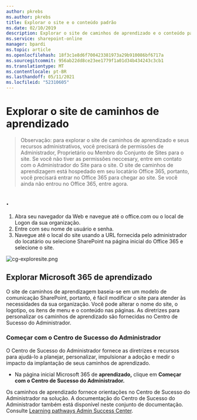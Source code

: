 ```yaml
---
author: pkrebs
ms.author: pkrebs
title: Explorar o site e o conteúdo padrão
ms.date: 02/10/2019
description: Explorar o site de caminhos de aprendizado e o conteúdo padrão
ms.service: sharepoint-online
manager: bpardi
ms.topic: article
ms.openlocfilehash: 18f3c1e8d6f700423381973a29b910086bf6717a
ms.sourcegitcommit: 956ab22dd8ce23ee1779f1a01d34b434243c3cb1
ms.translationtype: MT
ms.contentlocale: pt-BR
ms.lasthandoff: 05/11/2021
ms.locfileid: "52310605"
---
```

# <a name="explore-the-learning-pathways-site"></a>Explorar o site de caminhos de aprendizado

> Observação: para explorar o site de caminhos de aprendizado e seus recursos administrativos, você precisará de permissões de Administrador, Proprietário ou Membro do Conjunto de Sites para o site. Se você não tiver as permissões neccesary, entre em contato com o Administrador do Site para o site. O site de caminhos de aprendizagem está hospedado em seu locatário Office 365, portanto, você precisará entrar no Office 365 para chegar ao site. Se você ainda não entrou no Office 365, entre agora. 

## <a name="sign-in-to-office-365"></a>. 

1.  Abra seu navegador da Web e navegue até o office.com ou o local de Logon da sua organização. 
2.  Entre com seu nome de usuário e senha.
3.  Navegue até o local do site usando a URL fornecida pelo administrador do locatário ou selecione SharePoint na página inicial do Office 365 e selecione o site. 

![cg-exploresite.png](media/cg-introducing.png)

## <a name="explore-microsoft-365-learning-pathways"></a>Explorar Microsoft 365 de aprendizado

O site de caminhos de aprendizagem baseia-se em um modelo de comunicação SharePoint, portanto, é fácil modificar o site para atender às necessidades da sua organização. Você pode alterar o nome do site, o logotipo, os itens de menu e o conteúdo nas páginas. As diretrizes para personalizar os caminhos de aprendizado são fornecidas no Centro de Sucesso do Administrador. 

### <a name="get-started-with-the-admin-success-center"></a>Começar com o Centro de Sucesso do Administrador

O Centro de Sucesso do Administrador fornece as diretrizes e recursos para ajudá-lo a planejar, personalizar, impulsionar a adoção e medir o impacto da implantação de seus caminhos de aprendizado. 

- Na página inicial Microsoft 365 de **aprendizado,** clique em **Começar com o Centro de Sucesso do Administrador.**

Os caminhos de aprendizado fornece orientações no Centro de Sucesso do Administrador na solução. A documentação do Centro de Sucesso do Administrador também está disponível neste conjunto de documentação. Consulte [Learning pathways Admin Success Center](custom_successcenter.md).